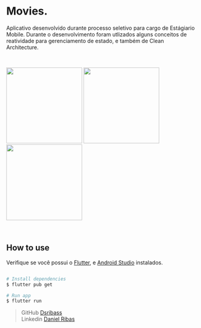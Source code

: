 # Movies.

Aplicativo desenvolvido durante processo seletivo para cargo de Estágiario Mobile.
Durante o desenvolvimento foram utlizados alguns conceitos de reatividade para gerenciamento de estado, e também de Clean Architecture.

<br>
<p float="left">
<img src="https://user-images.githubusercontent.com/68345989/126354262-583b1c9a-d61c-49d0-9d5e-f034b6257973.png" width="200"/>
<img src="https://user-images.githubusercontent.com/68345989/126354961-45484f9f-9439-4d0a-96c0-aa1a63ade040.png" width="200"/>
<img src="https://user-images.githubusercontent.com/68345989/126355011-63e028f9-6352-4a23-9204-65190aea6703.png" width="200"/>
</p>

<br>

## How to use

Verifique se você possui o [Flutter](https://flutter.dev/docs/get-started/install), e [Android Studio](https://developer.android.com/studio) instalados.

```bash

# Install dependencies
$ flutter pub get

# Run app
$ flutter run

```

> GitHub [Dsribass](https://github.com/Dsribass) <br>
> Linkedin [Daniel Ribas](https://www.linkedin.com/in/daniel-ribas-125062209/)
